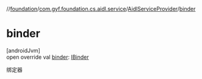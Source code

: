 //[foundation](../../../index.md)/[com.gyf.foundation.cs.aidl.service](../index.md)/[AidlServiceProvider](index.md)/[binder](binder.md)

# binder

[androidJvm]\
open override val [binder](binder.md): [IBinder](https://developer.android.com/reference/kotlin/android/os/IBinder.html)

绑定器